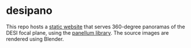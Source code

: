 # desipano

This repo hosts a [static website](https://dkirkby.github.io/desipano/) that serves 360-degree panoramas of the DESI focal plane, using the [panellum library](https://pannellum.org/).  The source images are rendered using Blender.
